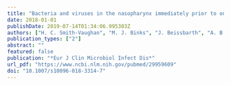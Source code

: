 ```yaml
---
title: "Bacteria and viruses in the nasopharynx immediately prior to onset of acute lower respiratory infections in Indigenous Australian children"
date: 2018-01-01
publishDate: 2019-07-14T01:34:06.995303Z
authors: ["H. C. Smith-Vaughan", "M. J. Binks", "J. Beissbarth", "A. B. Chang", "G. B. McCallum", "I. M. Mackay", "P. S. Morris", "R. L. Marsh", "P. J. Torzillo", "D. F. Wurzel", "K. Grimwood", "E. Nosworthy", "J. E. Gaydon", "A. J. Leach", "B. MacHunter", "M. D. Chatfield", "T. P. Sloots", "A. C. Cheng"]
publication_types: ["2"]
abstract: ""
featured: false
publication: "*Eur J Clin Microbiol Infect Dis*"
url_pdf: "https://www.ncbi.nlm.nih.gov/pubmed/29959609"
doi: "10.1007/s10096-018-3314-7"
---
```


